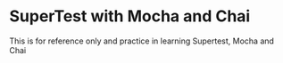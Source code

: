 # SuperTest  with Mocha and Chai

This is for reference only and practice in learning Supertest, Mocha and Chai 
